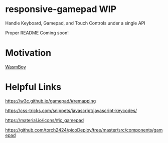 # responsive-gamepad WIP
Handle Keyboard, Gamepad, and Touch Controls under a single API

Proper README Coming soon!

# Motivation

[WasmBoy](https://github.com/torch2424/wasmBoy)

# Helpful Links

https://w3c.github.io/gamepad/#remapping

https://css-tricks.com/snippets/javascript/javascript-keycodes/

https://material.io/icons/#ic_gamepad

https://github.com/torch2424/picoDeploy/tree/master/src/components/gamepad
